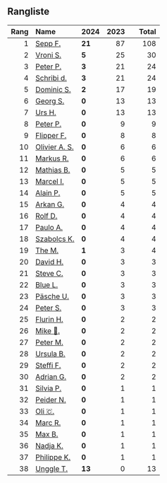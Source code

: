 ## Rangliste

|   Rang | Name                                                       | 2024   |   2023 |    |   Total |
|-------:|:-----------------------------------------------------------|:-------|-------:|:---|--------:|
|      1 | [Sepp F.](https://www.strava.com/athletes/16756310)        | **21** |     87 |    |     108 |
|      2 | [Vroni S.](https://www.strava.com/athletes/29514203)       | **5**  |     25 |    |      30 |
|      3 | [Peter P.](https://www.strava.com/athletes/25457664)       | **3**  |     21 |    |      24 |
|      4 | [Schribi d.](https://www.strava.com/athletes/11422737)     | **3**  |     21 |    |      24 |
|      5 | [Dominic S.](https://www.strava.com/athletes/55489726)     | **2**  |     17 |    |      19 |
|      6 | [Georg S.](https://www.strava.com/athletes/916353)         | **0**  |     13 |    |      13 |
|      7 | [Urs H.](https://www.strava.com/athletes/372431)           | **0**  |     13 |    |      13 |
|      8 | [Peter P.](https://www.strava.com/athletes/57591751)       | **0**  |      9 |    |       9 |
|      9 | [Flipper F.](https://www.strava.com/athletes/42768485)     | **0**  |      8 |    |       8 |
|     10 | [Olivier A.  S.](https://www.strava.com/athletes/28727279) | **0**  |      6 |    |       6 |
|     11 | [Markus R.](https://www.strava.com/athletes/4722924)       | **0**  |      6 |    |       6 |
|     12 | [Mathias B.](https://www.strava.com/athletes/49060784)     | **0**  |      5 |    |       5 |
|     13 | [Marcel I.](https://www.strava.com/athletes/7534298)       | **0**  |      5 |    |       5 |
|     14 | [Alain P.](https://www.strava.com/athletes/3430605)        | **0**  |      5 |    |       5 |
|     15 | [Arkan G.](https://www.strava.com/athletes/8800165)        | **0**  |      4 |    |       4 |
|     16 | [Rolf D.](https://www.strava.com/athletes/18050383)        | **0**  |      4 |    |       4 |
|     17 | [Paulo A.](https://www.strava.com/athletes/21995947)       | **0**  |      4 |    |       4 |
|     18 | [Szabolcs K.](https://www.strava.com/athletes/14460104)    | **0**  |      4 |    |       4 |
|     19 | [The M.](https://www.strava.com/athletes/6200327)          | **1**  |      3 |    |       4 |
|     20 | [David H.](https://www.strava.com/athletes/2116373)        | **0**  |      3 |    |       3 |
|     21 | [Steve C.](https://www.strava.com/athletes/15992918)       | **0**  |      3 |    |       3 |
|     22 | [Blue L.](https://www.strava.com/athletes/84269972)        | **0**  |      3 |    |       3 |
|     23 | [Päsche U.](https://www.strava.com/athletes/28885166)      | **0**  |      3 |    |       3 |
|     24 | [Peter S.](https://www.strava.com/athletes/8718070)        | **0**  |      3 |    |       3 |
|     25 | [Flurin H.](https://www.strava.com/athletes/60467988)      | **0**  |      2 |    |       2 |
|     26 | [Mike 🎲.](https://www.strava.com/athletes/6991554)         | **0**  |      2 |    |       2 |
|     27 | [Peter M.](https://www.strava.com/athletes/14946812)       | **0**  |      2 |    |       2 |
|     28 | [Ursula B.](https://www.strava.com/athletes/7692435)       | **0**  |      2 |    |       2 |
|     29 | [Steffi  F.](https://www.strava.com/athletes/96508304)     | **0**  |      2 |    |       2 |
|     30 | [Adrian G.](https://www.strava.com/athletes/18926488)      | **0**  |      2 |    |       2 |
|     31 | [Silvia P.](https://www.strava.com/athletes/14573315)      | **0**  |      1 |    |       1 |
|     32 | [Peider N.](https://www.strava.com/athletes/22440929)      | **0**  |      1 |    |       1 |
|     33 | [Oli 🇨.](https://www.strava.com/athletes/31956795)         | **0**  |      1 |    |       1 |
|     34 | [Marc R.](https://www.strava.com/athletes/58984045)        | **0**  |      1 |    |       1 |
|     35 | [Max B.](https://www.strava.com/athletes/24834013)         | **0**  |      1 |    |       1 |
|     36 | [Nadja K.](https://www.strava.com/athletes/16030256)       | **0**  |      1 |    |       1 |
|     37 | [Philippe K.](https://www.strava.com/athletes/10843886)    | **0**  |      1 |    |       1 |
|     38 | [Unggle T.](https://www.strava.com/athletes/22347544)      | **13** |      0 |    |      13 |